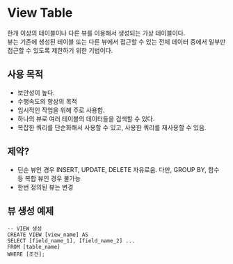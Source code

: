 # View Table

한개 이상의 테이블이나 다른 뷰를 이용해서 생성되는 가상 테이블이다.    
뷰는 기존에 생성된 테이블 또는 다른 뷰에서 접근할 수 있는 전체 데이터 중에서 일부만 접근할 수 있도록 제한하기 위한 기법이다.

## 사용 목적
- 보안성이 높다.
- 수행속도의 향상의 목적
- 임시적인 작업을 위해 주로 사용함.
- 하나의 뷰로 여러 테이블의 데이터들을 검색할 수 있다.
- 복잡한 쿼리를 단순화해서 사용할 수 있고, 사용한 쿼리를 재사용할 수 있음.

## 제약?
- 딘순 뷰인 경우 INSERT, UPDATE, DELETE 자유로움. 다만, GROUP BY, 함수 등 복합 뷰인 경우 불가능
- 한번 정의된 뷰는 변경 

## 뷰 생성 예제
```
-- VIEW 생성
CREATE VIEW [view_name] AS 
SELECT [field_name_1], [field_name_2] ... 
FROM [table_name] 
WHERE [조건];
```
